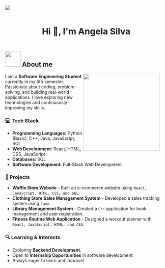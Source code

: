<img src="https://user-images.githubusercontent.com/73097560/115834477-dbab4500-a447-11eb-908a-139a6edaec5c.gif">

<!--h1 without bottom border-->
<div id="user-content-toc">
  <ul align="center">
    <summary><h1 style="display: inline-block">Hi 👋, I'm Angela Silva</h1></summary>
  </ul>
</div>


## <picture><img src = "https://github.com/7oSkaaa/7oSkaaa/blob/main/Images/about_me.gif?raw=true" width = 50px></picture> About me

<picture> <img align="right" src="https://github.com/7oSkaaa/7oSkaaa/blob/main/Images/Right_Side.gif?raw=true" width = 250px></picture>
I am a **Software Engineering Student** currently in my 5th semester. Passionate about coding, problem-solving, and building real-world applications. I love exploring new technologies and continuously improving my skills.

### :computer: Tech Stack
- **Programming Languages:** Python (Basic), C++, Java, JavaScript, SQL
- **Web Development:** React, HTML, CSS, JavaScript
- **Databases:** SQL 
- **Software Development:** Full-Stack Web Development

### :rocket: Projects
- **Waffle Store Website** - Built an e-commerce website using `React, JavaScript, HTML, CSS, and SQL`.
- **Clothing Store Sales Management System** - Developed a sales tracking system using `Java`.
- **Library Management System** - Created a `C++` application for book management and user registration.
- **Fitness Routine Web Application** - Designed a workout planner with `React, JavaScript, HTML, and CSS`.

### :mag: Learning & Interests
- Exploring **Backend Development**.
- Open to **Internship Opportunities** in software development.
- Always eager to learn and improve!



<!--
**AngelaEstrella/AngelaEstrella** is a ✨ _special_ ✨ repository because its `README.md` (this file) appears on your GitHub profile.

Here are some ideas to get you started:

- 🔭 I’m currently working on ...
- 🌱 I’m currently learning ...
- 👯 I’m looking to collaborate on ...
- 🤔 I’m looking for help with ...
- 💬 Ask me about ...
- 📫 How to reach me: ...
- 😄 Pronouns: ...
- ⚡ Fun fact: ...
-->
